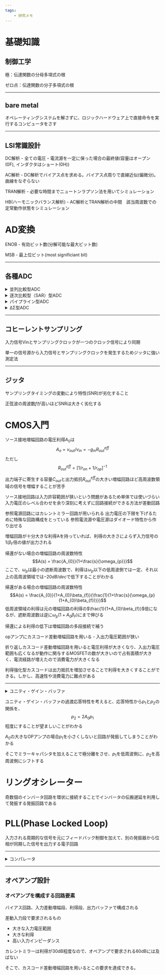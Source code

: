 ```yaml
---
tags:
    - 研究メモ
---
```


# 基礎知識
## 制御工学
極：伝達関数の分母多項式の根

ゼロ点：伝達関数の分子多項式の根

***

## bare metal
オペレーティングシステムを解さずに、ロジックハードウェア上で直接命令を実行するコンピュータをさす

***

## LSI常識設計
DC解析 - 全ての電圧・電流源を一定に保った場合の最終値(容量はオープン(0F), インダクタはショート(0H))

AC解析 - DC解析でバイアス点を求める。バイアス点周りで直線近似(偏微分)。曲線をなぞらない

TRAN解析 - 必要な時間までニュートンラプソン法を用いてシミュレーション

HB(ハーモニックバランス解析) - AC解析とTRAN解析の中間　該当周波数での定常動作状態をシミュレーション


# AD変換
ENOB - 有効ビット数(分解可能な最大ビット数)

MSB - 最上位ビット(most significiant bit)

***

## 各種ADC
<details>
<div>

アナログ入力の値を、あたかも物差しで測るように、一気にデジタル値に変換する。
変換最大電圧$V_{max}$と$GND$の間にコンパレータを入力し、アナログ入力値と大小比較をする。アナログ入力値が抵抗端子の出力よりも大きいときはコンパレータが1を出力し、反対にアナログ入力端子が小さいときは0を出力する。この方法でアナログ入力値を短時間でデジタル値に変換できる

| 変換時間 | 回路規模 | 消費電力 | 分解能 |
|:-------:|:--------:|:-------:|:-----:|
| 非常に短い | 大きい | 大きい | 小さい |

 ![FlashADC](/images/FlashADC.png)


</div>
<summary>
並列比較型ADC
</summary>
</details>
<details>
<div>

アナログ電圧がトラック/ホールド上で保持される。バイナリ探索アルゴリズムを実行するために、Nビットレジスタは最初に中間スケール(MSBを1にして他を0にする)に設定される。これによってDAC出力を$V_{ref}/2$に設定する。この後、$V_{in}$が$V_{DAC}$以下か以上であるかを決定するために比較がコンパレータで実行され、SAR制御ロジックにその結果で次のビットを設定して新たに比較を実行する

| 変換時間 | 回路規模 | 消費電力 | 分解能 |
|:-------:|:--------:|:-------:|:-------:|
|中程度   | 小さい   | 小さい   | 小さい |

![SARADC](/images/SARADC.png)

</div>
<summary>
逐次比較型（SAR）型ADC
</summary>
</details>


<details>  
<div>
一般的な1.5bit/ステージ構成の場合、MSBを決めるステージ1から順番にパイプライン動作で以下の処理を繰り返す
<dl>
<dd>アナログ入力を標本化(S/H)する</dd>
<dd>同時にアナログ入力をADCで3値(1.5bit)のデジタル値に変換</dd>

* アナログ入力$<=-V_{REF}/4$ -> D = "00"

* $-V_{REF}/4　<$アナログ入力 $<=V_{REF}/4$ -> D = "01"

* $V_{REF}/4 <$ アナログ入力 -> D = "10"

<dd>3値(1.5bit)のデジタル値をDACでアナログ値に変換</dd>
</dl>

* D = "00" -> DAC出力:$-V_{REF}/2$

* D = "01" -> DAC出力:$0$

* D = "10" -> DAC出力:$V_{REF}/2$

<dl>
<dd>標本化した電圧からDAC出力電圧を引いたものを二倍に増幅し次のステージへ出力</dd>
<dd>LSBを決めるステージNの処理が完了すると、各ステージ間の遅延を補正しそれぞれのデジタル出力を加算することで、デジタル信号への変換が完了する</dd>
</dl>

| 変換時間 | 回路規模 | 消費電力 | 分解能 |
|:-------:|:--------:|:-------:|:------:|
|長い     | 大きい    | 大きい   |  大きい| 

![pipelineADC](/images/pipelineADC.jpg)

</div>
<summary>
パイプライン型ADC
</summary>
</details>

<details>

<div>

入力信号の絶対振幅を記録するのではなく、信号振幅の変化を記録し、それを1bit量として保存する。

***
# 関連用語

## 信号伝達関数(STF) 雑音伝達関数(NTF)

## オーバーサンプリング比(OSR)
入力信号に対するサンプリング周波数とナイキスト周波数の比

***

1. ΔΣ変調

 * 4つの機能ブロックから構成されたシステムで実現される。入力信号の値とある固定電圧値の差を求める**Δ(減算)回路**、その減算した結果を次々に加えていく**Σ(加算)回路(または積分回路)**、加算結果をある値と比較して大小関係を見つける**量子化回路**、その量子化回路の出力(デジタル値)に応じて動作する**スイッチ回路**

 ![deltasigmaADC](/images/deltasigmaADC.png)

2. 高精度のための技術

 * ΔとΣの動作を一段だけでなく、もう一段追加すると変換精度が向上することがわかっている

 * ノイズシェーピング

 >オーバーサンプリングにより、量子化ノイズが測定対象周波数よりもずっと広い周波数レンジに分布する。この時量子化ノイズの挙動はガウスノイズに近く、サンプリング周波数の帯域内に一様なノイズレベルで現れる。一方量子化ノイズの総パワーは分布する周波数領域の広さによらず一定に保たれるため、ノイズをより広い帯域に分布させることは、測定対象周波数でのノイズレベルを低減させることにつながる


</div>
<summary>
ΔΣ型ADC
</summary>
</details>

***

## コヒーレントサンプリング
入力信号Vinとサンプリングクロックが一つのクロック信号により同期

単一の信号源から入力信号とサンプリングクロックを発生するためジッタに強い測定法

***

## ジッタ
サンプリングタイミングの変動により特性(SNR)が劣化すること

正弦波の周波数$f$が高いほどSNRは大きく劣化する


# CMOS入門
ソース接地増幅回路の電圧利得$A_{0}$は
$$A_{o} = v_{out}/v_{in} = -g_{m}R_{out}^{eff}$$
ただし
$$R_{out}^{eff} = [1/r_{on} + 1/r_{op}]^{-1}$$

出力端子に寄生する容量$C_{out}$と出力抵抗$R_{out}^{eff}$の大きい増幅回路ほど高周波数領域の信号を増幅することが苦手

ソース接地回路は入力許容範囲が狭いという問題があるため単体では使いづらい
入力電圧のレベル合わせを余り深刻に考えずに回路接続ができる方法が差動回路

参照電源回路にはカレントミラー回路が用いられる
出力電圧の下限を下げるために特殊な回路構成をとっている
参照電流源や電圧源はダイオード特性から作り出せる

増幅回路が十分大きな利得Aを持っていれば、利得の大きさによらず入力信号の$1/\beta_{F}$倍の値が出力される

帰還がない場合の増幅回路の周波数特性
$$A(s) = \frac{A_{0}}{1+\frac{s}{\omega_{p}}}$$
ここで、$\omega_{p}$は最小の遮断周波数で、利得は$\omega_{p}$以下の低周波側では一定、それ以上の高周波領域では$-20dB/dec$で低下することがわかる

帰還がある場合の増幅回路の周波数特性
$$A(s) = \frac{A_{0}}{1+A_{0}\beta_{f}}{\frac{1}{1+\frac{s}{\omega_{p}(1+A_{0}\beta_{f})}}}$$
低周波領域の利得は元の増幅回路の利得の$\frac{1}{1+A_{0}\beta_{f}}$倍になるが、遮断周波数は逆に$\omega_{p}(1+A_0\beta_{F})$にまで伸びる

帰還による利得の低下は増幅回路の多段接続で補う

opアンプにカスコード差動増幅回路を用いる - 入出力電圧範囲が狭い

折り返しカスコード差動増幅回路を用いると電圧利得が大きくなり、入出力電圧範囲も広くなるが動作に関与するMOSFETの数が大きいので占有面積が大きく、電流経路が増えたので消費電力が大きくなる

利得強化型カスコードは出力抵抗を増加させることで利得を大きくすることができる。しかし、高速性や消費電力に難点がある

***

<details>出力の100%を入力に戻す回路<summary>ユニティ・ゲイン・バッファ 
</details>
</summary>

ユニティ・ゲイン・バッファの過渡応答特性を考えると、応答特性から$p_1$と$p_2$の関係を、$$p_2=2A_0p_1$$程度にすることが望ましいことがわかる

$A_0$の大きなOPアンプの場合$p_1$を小さくしないと回路が発振してしまうことがわかる

そこでミラーキャパシタを加えることで極分離をさせ、$p_1$を低周波側に、$p_2$を高周波側にシフトする

# リングオシレーター
奇数個のインバータ回路を環状に接続することでインバータの伝搬遅延を利用して発振する発振回路である

# PLL(Phase Locked Loop)
入力される周期的な信号を元にフィードバック制御を加えて、別の発振器から位相が同期した信号を出力する電子回路

***

<div>
<details>

二つのアナログ入力と、一つのデジタル出力を持ち、アナログ入力$V_{in}$と参照電圧$V_{ref}$との大小関係を比較し、その結果を0,1で出力する

<summary>コンパレータ
</summary>
</deatils>
</div>

***

## オペアンプ設計

### オペアンプを構成する回路要素
バイアス回路、入力差動増幅段、利得段、出力バッファで構成される

差動入力段で要求されるもの
* 大きな入力電圧範囲
* 大きな利得
* 高い入力インピーダンス

カレントミラーは利得が30dB程度なので、オペアンプで要求される60dBには及ばない

そこで、カスコード差動増幅回路を用いるとこの要求を達成できる。
